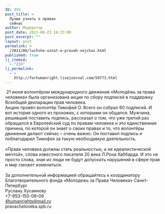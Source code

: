 ```yaml
---
ID: 455
post_title: >
  Лучше узнать о правах
  сейчас
author: Модератор
post_date: 2011-06-23 16:23:00
post_excerpt: ""
layout: post
permalink: >
  /2011/06/luchshe-uznat-o-pravah-sejchas.html
published: true
lj_itemid:
  - "233"
lj_permalink:
  - >
    http://forhumanright.livejournal.com/59773.html
---
```

<img alt="" src="http://cs5338.vk.com/u132145096/132409092/x_5b26039f.jpg" />&nbsp;21 июня волонтёром международного движения &laquo;Молодёжь за права человека&raquo;  была организована акция по сбору подписей в поддержку Всеобщей декларации прав человека.<br />Акцию провёл волонтёр Тимофей О. Всего он собрал 60 подписей. И вот история одного из прохожих, с которыми он общался. Мужчина, решивший поставить подпись, рассказал о том, что уже третий раз обращался в Европейский суд по правам человека и это единственная причина, по которой он знает о своих правах и то, что волонтёры движения делают сейчас &ndash; очень важно. Он поставил подпись и поблагодарил Тимофея за такую необходимую деятельность.<br /><br />&laquo;Права человека должны стать реальностью, а не идеалистической мечтой&raquo;, слова известного писателя 20 века Л.Рона Хаббарда. И это не просто слова, зная их люди не будут допускать нарушений в сфере прав и мир сможет измениться.<br /><br />За дополнительной информацией обращайтесь к координатору <br />Благотворительного фонда &laquo;Молодежь за Права Человека&raquo; Санкт-Петербург <br />Руслану Хусаинову <br />+7-953-150-08-06 <br />4humanrights@mail.ru <br />pravacheloveka.spb.ru